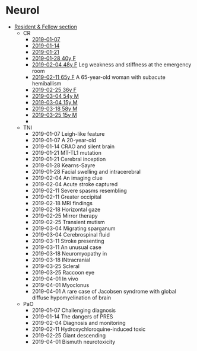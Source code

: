 <!--
Filename: 	index.md
Project: 	/Users/shume/Developer/physician/Neurol
Author: 	shumez <https://github.com/shumez>
Created: 	2019-04-04 11:33:2
Modified: 	2019-04-08 11:49:45
-----
Copyright (c) 2019 shumez
-->

# Neurol

* [Resident & Fellow section][RaFS]
	* CR
		* [2019-01-07](2019-01-07.md)
		* [2019-01-14](2019-01-14.md)
		* [2019-01-21](2019-01-21.md)
		* [2019-01-28 40y F](2019-01-28_40F.md)
		* [2019-02-04 48y F](2019-02-04_48F.md) Leg weakness and stiffness at the emergency room
		* [2019-02-11 65y F](2019-02-11_65F.md) A 65-year-old woman with subacute hemiballism
		* [2019-02-25 36y F](2019-02-25_36F.md)
		* [2019-03-04 54y M](2019-03-04_54M.md)
		* [2019-03-04 15y M](2019-03-04_15M.md)
		* [2019-03-18 58y M](2019-03-18_58M.md)
		* [2019-03-25 15y M](2019-03-25_15M.md)
		* []()
	* TNI
		* 2019-01-07 Leigh-like feature
		* 2019-01-07 A 20-year-old
		* 2019-01-14 CRAO and silent brain
		* 2019-01-21 MT-TL1 mutation
		* 2019-01-21 Cerebral inception
		* 2019-01-28 Kearns-Sayre
		* 2019-01-28 Facial swelling and intracerebral 
		* 2019-02-04 An imaging clue
		* 2019-02-04 Acute stroke captured
		* 2019-02-11 Severe spasms resembling
		* 2019-02-11 Greater occipital
		* 2019-02-18 MRI findings
		* 2019-02-18 Horizontal gaze
		* 2019-02-25 Mirror therapy
		* 2019-02-25 Transient mutism
		* 2019-03-04 Migrating sparganum
		* 2019-03-04 Cerebrospinal fluid
		* 2019-03-11 Stroke presenting
		* 2019-03-11 An unusual case
		* 2019-03-18 Neuromyopathy in 
		* 2019-03-18 INtracranial
		* 2019-03-25 Scleral
		* 2019-03-25 Raccoon eye
		* 2019-04-01 In vivo
		* 2019-04-01 Myoclonus
		* 2019-04-01 A rare case of Jacobsen syndrome with global diffuse hypomyelination of brain
	* PaO
		* 2019-01-07 Challenging diagnosis
		* 2019-01-14 The dangers of PRES
		* 2019-02-04 Diagnosis and monitoring
		* 2019-02-11 Hydroxychloroquine-induced toxic
		* 2019-02-25 Giant descending
		* 2019-04-01 Bismuth neurotoxicity



[RaFS]: https://www.neurology.org/search/jcode%3Aneurology%7C%7Cneurclinpract%7C%7Cnng%7C%7Cnnn%20sort%3Apublication-date%20toc_section%3AResident%20and%20Fellow%20Section%7C%7C%20Resident%20%26%20Fellow%20Section?see_more_page=1&see_more_page_title=

[x+\frac{1}{x}=1]: https://latex.codecogs.com/gif.latex?\inline&space;x+\frac{1}{x}=1
<!-- [x+\frac{1}{x}=1]: https://latex.codecogs.com/gif.latex?x+\frac{1}{x}=1 -->

<!-- <style type="text/css">
	img{width: 50%; float: right;}
</style> -->